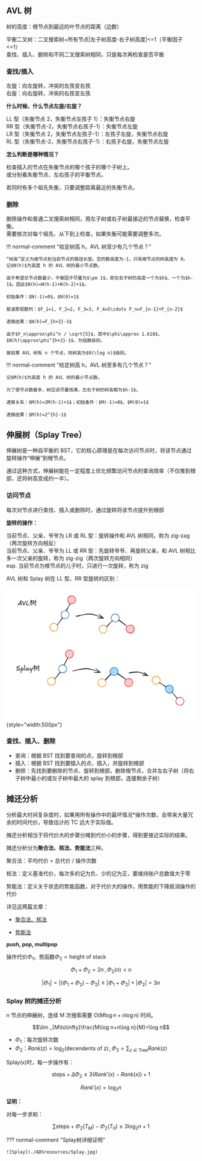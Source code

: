 ## AVL 树

树的高度：根节点到最远的叶节点的距离（边数）

平衡二叉树：二叉搜索树+所有节点|左子树高度-右子树高度|<=1（平衡因子<=1）  
查找、插入、删除和不同二叉搜索树相同，只是每次再检查是否平衡

### 查找/插入

左旋：向左旋转，冲突的左孩变右孩  
右旋：向右旋转，冲突的右孩变左孩

**什么时候、什么节点左旋/右旋？**

LL 型（失衡节点 2，失衡节点左孩子 1）：失衡节点右旋  
RR 型（失衡节点-2，失衡节点右孩子-1）：失衡节点左旋  
LR 型（失衡节点 2，失衡节点左孩子-1）：左孩子左旋，失衡节点右旋  
RL 型（失衡节点-2，失衡节点右孩子-1）：右孩子右旋，失衡节点左旋

**怎么判断是哪种情况？**

检查插入的节点在失衡节点的哪个孩子的哪个子树上。  
或分别看失衡节点、左右孩子的平衡节点。

若同时有多个祖先失衡，只要调整距离最近的失衡节点。

### 删除

删除操作和普通二叉搜索树相同，用左子树或右子树最接近的节点替换，检查平衡。  
需要依次对每个祖先、从下到上检查，如果失衡可能需要调整多次。

!!! normal-comment "给定树高 h，AVL 树至少有几个节点？"

    “树高”定义为根节点到当前节点的路径长度。空的数高度为-1，只有根节点的树高度为 0。
    记$N(h)$为高度 h 的 AVL 树的最小节点数。

    由于希望总节点数最少，平衡因子尽量为$\pm 1$，即左右子树的高度一个为$h$、一个为$h-1$。因此$N(h)=N(h-1)+N(h-2)+1$。

    初始条件：$N(-1)=0$，$N(0)=1$

    斐波那契数列：$F_1=1, F_2=2, F_3=3, F_4=5\cdots F_n=F_{n-1}+F_{n-2}$

    递推结果：$N(h)=F_{h+2}-1$

    由于$F_n\approx\phi^n / \sqrt{5}$，其中$\phi\approx 1.618$，$N(h)\approx\phi^{h+2}-1$，为指数级别。

    故如果 AVL 树有 n 个节点，则树高为$O(\log n)$级别。

!!! normal-comment "给定树高 h，AVL 树至多有几个节点？"

    记$M(h)$为高度 h 的 AVL 树的最小节点数。

    为了使节点数最多，树应该尽量饱满，左右子树的树高都为$h-1$。

    递推关系：$M(h)=2M(h-1)+1$；初始条件：$M(-1)=0$，$M(0)=1$

    递推结果：$M(h)=2^{h}-1$

## 伸展树（Splay Tree）

伸展树是一种自平衡的 BST，它的核心原理是在每次访问节点时，将该节点通过旋转操作“伸展”到根节点。

通过这种方式，伸展树能在一定程度上优化频繁访问节点的查询效率（不仅推到根部，还将树高变成约一半）。

### 访问节点

每次对节点进行查找、插入或删除时，通过旋转将该节点提升到根部

**旋转的操作：**

当前节点、父亲、爷爷为 LR 或 RL 型：旋转操作和 AVL 树相同，称为 zig-zag（两次旋转方向相反）  
当前节点、父亲、爷爷为 LL 或 RR 型：先旋转爷爷、再旋转父亲，和 AVL 树相比多一次父亲的旋转，称为 zig-zig（两次旋转方向相同）  
esp. 当前节点为根节点的儿子时，只进行一次旋转，称为 zig

AVL 树和 Splay 树在 LL 型、RR 型旋转的区别：

![AVL vs Splay](./ADSresources/AVL%20vs%20Splay.png){style="width:500px"}

### 查找、插入、删除

- 查询：根据 BST 找到要查询的点，旋转到根部
- 插入：根据 BST 找到要插入的点，插入，并旋转到根部
- 删除：先找到要删除的节点、旋转到根部，删除根节点，合并左右子树（将右子树中最小的或左子树中最大的 splay 到根部，连接剩余子树）

## 摊还分析

分析最大时间复杂度时，如果用所有操作中的最坏情况\*操作次数，会带来大量冗余的时间代价，导致估计的 TC 远大于实际值。

摊还分析相当于将代价大的步骤分摊到代价小的步骤，得到更接近实际的结果。

摊还分析分为**聚合法、核法、势能法**三种。

聚合法：平均代价 = 总代价 / 操作次数

核法：定义基准代价，每次多的记为负、少的记为正，要维持账户总数值大于零

势能法：定义关于状态的势能函数，对于代价大的操作，用势能的下降抵消操作的代价

详见这两篇文章：

- [聚合法、核法](https://zh.wikipedia.org/wiki/%E5%B9%B3%E6%91%8A%E5%88%86%E6%9E%90)

- [势能法](https://www.yuque.com/xianyuxuan/saltfish_shop/weekly002_amortized_analysis#KmnY6)

**push, pop, multipop**

操作代价$\Phi_1$，势函数$\Phi_2=\text{height of stack}$

$$\Phi_1 +\Phi_2=2n\,,\, \Phi_2(n)<n$$

$$|\Phi_1|=|(\Phi_1 + \Phi_2)-\Phi_2|\le|\Phi_1 +\Phi_2|+|\Phi_2|=3n$$

### Splay 树的摊还分析

n 节点的伸展树，连续 M 次搜索需要 $O(M\log n+n\log n)$ 时间。

$$\lim _{M\to\infty}\frac{M\log n+n\log n}{M}=\log n$$

- $\Phi_1$：每次旋转次数
- $\Phi_2$：$Rank(z)=\log_2(\text{decendents of z})\, ,\, \Phi_2=\displaystyle\sum_{z\in \text{Tree}}Rank(z)$

Splay(x)时，每一步操作有：

$$\text{steps}+\Delta\Phi_2\le 3(Rank'(x)-Rank(x))+1$$

$$Rank'(x)=\log_2 n$$

<!-- ??? normal-comment "引理证明" -->

**证明：**

对每一步求和：

$$\sum\text{steps}+\Phi_2(T_M)-\Phi_2(T_0)\le 3\log_2 n+1$$

??? normal-comment "Splay树详细证明"

    ![Splay](./ADSresources/Splay.jpg)



